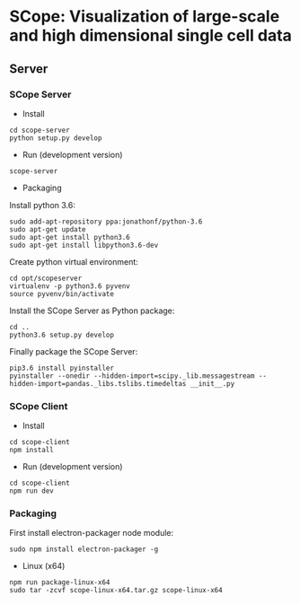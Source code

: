 # SCope: Visualization of large-scale and high dimensional single cell data

## Server

### SCope Server

- Install
```
cd scope-server
python setup.py develop
```

- Run (development version)
```
scope-server
```

- Packaging

Install python 3.6:
```
sudo add-apt-repository ppa:jonathonf/python-3.6
sudo apt-get update
sudo apt-get install python3.6
sudo apt-get install libpython3.6-dev
```

Create python virtual environment:
```
cd opt/scopeserver
virtualenv -p python3.6 pyvenv
source pyvenv/bin/activate
```

Install the SCope Server as Python package:
```
cd ..
python3.6 setup.py develop
```

Finally package the SCope Server:
```
pip3.6 install pyinstaller
pyinstaller --onedir --hidden-import=scipy._lib.messagestream --hidden-import=pandas._libs.tslibs.timedeltas __init__.py
```

### SCope Client

- Install
```
cd scope-client
npm install
```

- Run (development version)
```
cd scope-client
npm run dev
```

### Packaging 

First install electron-packager node module:
```
sudo npm install electron-packager -g
```

- Linux (x64)
```
npm run package-linux-x64
sudo tar -zcvf scope-linux-x64.tar.gz scope-linux-x64
```